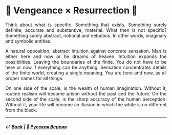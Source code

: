 # 🧙 Vengeance × Resurrection 🧙
<p align="justify">Think about what is specific. Something that exists. Something surely definite, accurate and substantive, material. What then is not specific? Something surely abstract, notional and nebulous. In other words, imaginary and symbolic entities.</p> 

<p align="justify">A natural opposition, abstract intuition against concrete sensation. Man is either here and now or he dreams of heaven. Intuition expands the possibilities. Leaving the boundaries of the finite. You do not have to be here or now if everything can be anything. Sensation concentrates details of the finite world, creating a single meaning. You are here and now, as all proper names for all things.</p>

<p align="justify">On one side of the scale, is the wealth of human imagination. Without it, routine realism will become prison without the past and the future. On the second side of the scale, is the sharp accuracy of the human perception. Without it, your life will become an illusion in which the white is no different from the black.</p>

***

##### ↩️ [Back](index.md) | 🌻 [Русская Версия](coronzon-2.md)
